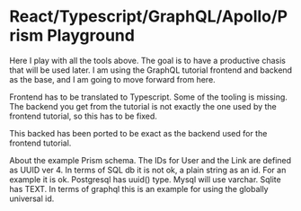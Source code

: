 # React/Typescript/GraphQL/Apollo/Prism Playground


Here I play with all the tools above. The goal is to have
a productive chasis that will be used later. I am using the
GraphQL tutorial frontend and backend as the base, and I am 
going to move forward from here.

Frontend has to be translated to Typescript. Some of the tooling
is missing. The backend you get from the tutorial is not exactly
the one used by the frontend tutorial, so this has to be fixed. 

This backed has been ported to be exact as the backend used for the
frontend tutorial. 

About the example Prism schema. The IDs for User and the Link are defined as UUID ver 4. In terms of SQL db it is not ok, a plain string as an id. For an example it is ok. Postgresql has uuid() type. Mysql will use varchar. Sqlite has TEXT. In terms of graphql this is an example for using the globally universal id.